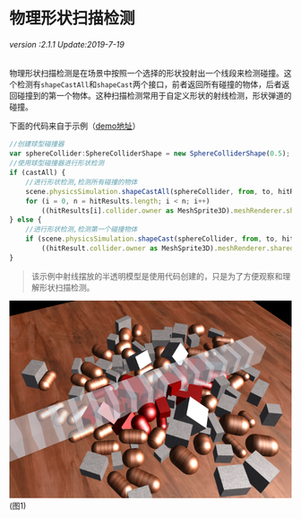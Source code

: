 # 物理形状扫描检测

###### *version :2.1.1   Update:2019-7-19*

物理形状扫描检测是在场景中按照一个选择的形状投射出一个线段来检测碰撞。这个检测有`shapeCastAll`和`shapeCast`两个接口，前者返回所有碰撞的物体，后者返回碰撞到的第一个物体。这种扫描检测常用于自定义形状的射线检测，形状弹道的碰撞。

下面的代码来自于示例（[demo地址](https://layaair.ldc.layabox.com/demo2/?language=ch&category=3d&group=Physics3D&name=PhysicsWorld_RayShapeCast)）

```typescript
//创建球型碰撞器
var sphereCollider:SphereColliderShape = new SphereColliderShape(0.5);
//使用球型碰撞器进行形状检测
if (castAll) {
    //进行形状检测,检测所有碰撞的物体
    scene.physicsSimulation.shapeCastAll(sphereCollider, from, to, hitResults);
    for (i = 0, n = hitResults.length; i < n; i++)
        ((hitResults[i].collider.owner as MeshSprite3D).meshRenderer.sharedMaterial as BlinnPhongMaterial).albedoColor = new Vector4(1.0, 0.0, 0.0, 1.0);
} else {
    //进行形状检测,检测第一个碰撞物体
    if (scene.physicsSimulation.shapeCast(sphereCollider, from, to, hitResult))
        ((hitResult.collider.owner as MeshSprite3D).meshRenderer.sharedMaterial as BlinnPhongMaterial).albedoColor = new Vector4(1.0, 0.0, 0.0, 1.0);
}
```

> 该示例中射线摆放的半透明模型是使用代码创建的，只是为了方便观察和理解形状扫描检测。
>

![](img/1.png)<br>(图1)

